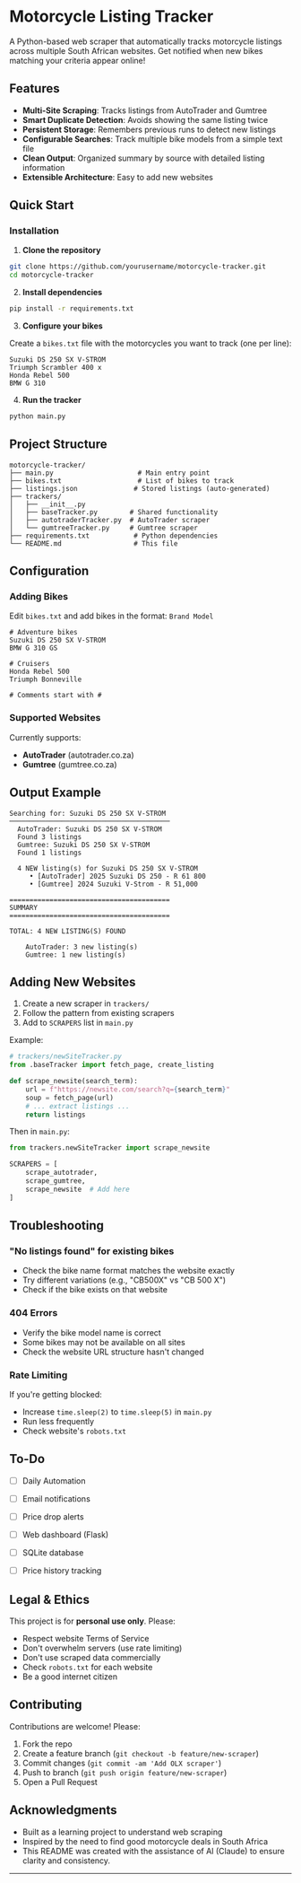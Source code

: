 # Motorcycle Listing Tracker

A Python-based web scraper that automatically tracks motorcycle listings across multiple South African websites. Get notified when new bikes matching your criteria appear online!

## Features

- **Multi-Site Scraping**: Tracks listings from AutoTrader and Gumtree
- **Smart Duplicate Detection**: Avoids showing the same listing twice
- **Persistent Storage**: Remembers previous runs to detect new listings
- **Configurable Searches**: Track multiple bike models from a simple text file
- **Clean Output**: Organized summary by source with detailed listing information
- **Extensible Architecture**: Easy to add new websites

## Quick Start


### Installation

1. **Clone the repository**
```bash
git clone https://github.com/yourusername/motorcycle-tracker.git
cd motorcycle-tracker
```

2. **Install dependencies**
```bash
pip install -r requirements.txt
```

3. **Configure your bikes**

Create a `bikes.txt` file with the motorcycles you want to track (one per line):
```
Suzuki DS 250 SX V-STROM
Triumph Scrambler 400 x
Honda Rebel 500
BMW G 310
```

4. **Run the tracker**
```bash
python main.py
```

## Project Structure
```
motorcycle-tracker/
├── main.py                     # Main entry point
├── bikes.txt                   # List of bikes to track
├── listings.json              # Stored listings (auto-generated)
├── trackers/
│   ├── __init__.py
│   ├── baseTracker.py        # Shared functionality
│   ├── autotraderTracker.py  # AutoTrader scraper
│   └── gumtreeTracker.py     # Gumtree scraper
├── requirements.txt           # Python dependencies
└── README.md                  # This file
```

## Configuration

### Adding Bikes

Edit `bikes.txt` and add bikes in the format: `Brand Model`
```
# Adventure bikes
Suzuki DS 250 SX V-STROM
BMW G 310 GS

# Cruisers
Honda Rebel 500
Triumph Bonneville

# Comments start with #
```

### Supported Websites

Currently supports:
- **AutoTrader** (autotrader.co.za)
- **Gumtree** (gumtree.co.za)


## Output Example
```
Searching for: Suzuki DS 250 SX V-STROM
────────────────────────────────────────
  AutoTrader: Suzuki DS 250 SX V-STROM
  Found 3 listings
  Gumtree: Suzuki DS 250 SX V-STROM
  Found 1 listings

  4 NEW listing(s) for Suzuki DS 250 SX V-STROM
     • [AutoTrader] 2025 Suzuki DS 250 - R 61 800
     • [Gumtree] 2024 Suzuki V-Strom - R 51,000

========================================
SUMMARY
========================================

TOTAL: 4 NEW LISTING(S) FOUND

    AutoTrader: 3 new listing(s)
    Gumtree: 1 new listing(s)
```



## Adding New Websites

1. Create a new scraper in `trackers/`
2. Follow the pattern from existing scrapers
3. Add to `SCRAPERS` list in `main.py`

Example:
```python
# trackers/newSiteTracker.py
from .baseTracker import fetch_page, create_listing

def scrape_newsite(search_term):
    url = f"https://newsite.com/search?q={search_term}"
    soup = fetch_page(url)
    # ... extract listings ...
    return listings
```

Then in `main.py`:
```python
from trackers.newSiteTracker import scrape_newsite

SCRAPERS = [
    scrape_autotrader,
    scrape_gumtree,
    scrape_newsite  # Add here
]
```

## Troubleshooting

### "No listings found" for existing bikes

- Check the bike name format matches the website exactly
- Try different variations (e.g., "CB500X" vs "CB 500 X")
- Check if the bike exists on that website

### 404 Errors

- Verify the bike model name is correct
- Some bikes may not be available on all sites
- Check the website URL structure hasn't changed

### Rate Limiting

If you're getting blocked:
- Increase `time.sleep(2)` to `time.sleep(5)` in `main.py`
- Run less frequently
- Check website's `robots.txt`

## To-Do

- [ ] Daily Automation
- [ ] Email notifications
- [ ] Price drop alerts
- [ ] Web dashboard (Flask)
- [ ] SQLite database
- [ ] Price history tracking


## Legal & Ethics

This project is for **personal use only**. Please:
- Respect website Terms of Service
- Don't overwhelm servers (use rate limiting)
- Don't use scraped data commercially
- Check `robots.txt` for each website
- Be a good internet citizen

## Contributing

Contributions are welcome! Please:

1. Fork the repo
2. Create a feature branch (`git checkout -b feature/new-scraper`)
3. Commit changes (`git commit -am 'Add OLX scraper'`)
4. Push to branch (`git push origin feature/new-scraper`)
5. Open a Pull Request


## Acknowledgments

- Built as a learning project to understand web scraping
- Inspired by the need to find good motorcycle deals in South Africa
- This README was created with the assistance of AI (Claude) to ensure clarity and consistency.

---
